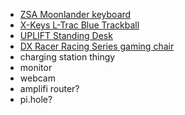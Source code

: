 - [ZSA Moonlander keyboard](https://www.zsa.io/moonlander/)
- [X-Keys L-Trac Blue Trackball](https://xkeys.com/l-tracblu.html)
- [UPLIFT Standing Desk](https://www.upliftdesk.com/uplift-v2-standing-desk-v2-or-v2-commercial/)
- [DX Racer Racing Series gaming chair](https://www.dxracer.com/collections/gaming-chairs/formula-and-racing-series/oh-rv131-nw)
- charging station thingy
- monitor
- webcam
- amplifi router?
- pi.hole?
<!--stackedit_data:
eyJoaXN0b3J5IjpbLTQzNDI4NTk3MiwtNzAyNzMyNjkwLC0xMT
IwNjc5NDA2XX0=
-->